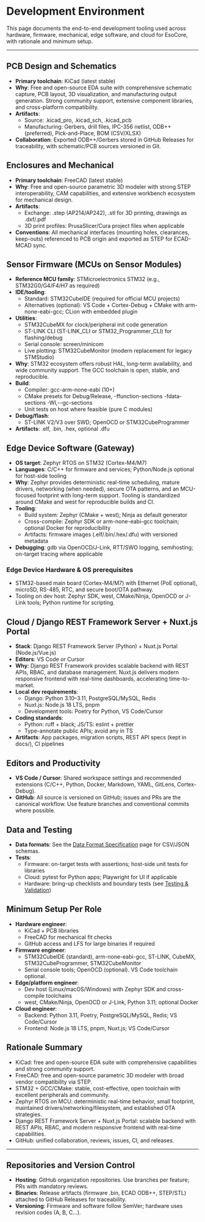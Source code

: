 # Development Environment

This page documents the end-to-end development tooling used across hardware, firmware, mechanical, edge software, and cloud for EsoCore, with rationale and minimum setup.

---

## PCB Design and Schematics

- **Primary toolchain**: KiCad (latest stable)
- **Why**: Free and open-source EDA suite with comprehensive schematic capture, PCB layout, 3D visualization, and manufacturing output generation. Strong community support, extensive component libraries, and cross-platform compatibility.
- **Artifacts**:
  - Source: .kicad_pro, .kicad_sch, .kicad_pcb
  - Manufacturing: Gerbers, drill files, IPC-356 netlist, ODB++ (preferred), Pick-and-Place, BOM (CSV/XLSX)
- **Collaboration**: Exported ODB++/Gerbers stored in GitHub Releases for traceability, with schematic/PCB sources versioned in Git.

## Enclosures and Mechanical

- **Primary toolchain**: FreeCAD (latest stable)
- **Why**: Free and open-source parametric 3D modeler with strong STEP interoperability, CAM capabilities, and extensive workbench ecosystem for mechanical design.
- **Artifacts**:
  - Exchange: .step (AP214/AP242), .stl for 3D printing, drawings as .dxf/.pdf
  - 3D print profiles: PrusaSlicer/Cura project files when applicable
- **Conventions**: All mechanical interfaces (mounting holes, clearances, keep-outs) referenced to PCB origin and exported as STEP for ECAD-MCAD sync.

## Sensor Firmware (MCUs on Sensor Modules)

- **Reference MCU family**: STMicroelectronics STM32 (e.g., STM32G0/G4/F4/H7 as required)
- **IDE/tooling**:
  - Standard: STM32CubeIDE (required for official MCU projects)
  - Alternatives (optional): VS Code + Cortex-Debug + CMake with arm-none-eabi-gcc; CLion with embedded plugin
- **Utilities**:
  - STM32CubeMX for clock/peripheral init code generation
  - ST-LINK CLI (ST-LINK_CLI or STM32_Programmer_CLI) for flashing/debug
  - Serial console: screen/minicom
  - Live plotting: STM32CubeMonitor (modern replacement for legacy STMStudio)
- **Why**: STM32 ecosystem offers robust HAL, long-term availability, and wide community support. The GCC toolchain is open, stable, and reproducible.
- **Build**:
  - Compiler: gcc-arm-none-eabi (10+)
  - CMake presets for Debug/Release, -ffunction-sections -fdata-sections -Wl,--gc-sections
  - Unit tests on host where feasible (pure C modules)
- **Debug/flash**:
  - ST-LINK V2/V3 over SWD; OpenOCD or STM32CubeProgrammer
- **Artifacts**: .elf, .bin, .hex, optional .dfu

## Edge Device Software (Gateway)

- **OS target**: Zephyr RTOS on STM32 (Cortex-M4/M7)
- **Languages**: C/C++ for firmware and services; Python/Node.js optional for host-side tooling
- **Why**: Zephyr provides deterministic real-time scheduling, mature drivers, networking (when needed), secure OTA patterns, and an MCU-focused footprint with long-term support. Tooling is standardized around CMake and west for reproducible builds and CI.
- **Tooling**:
  - Build system: Zephyr (CMake + west); Ninja as default generator
  - Cross-compile: Zephyr SDK or arm-none-eabi-gcc toolchain; optional Docker for reproducibility
  - Artifacts: firmware images (.elf/.bin/.hex/.dfu) with versioned metadata
- **Debugging**: gdb via OpenOCD/J-Link, RTT/SWO logging, semihosting; on-target tracing where applicable

### Edge Device Hardware & OS prerequisites

- STM32-based main board (Cortex-M4/M7) with Ethernet (PoE optional), microSD, RS-485, RTC, and secure boot/OTA pathway.
- Tooling on dev host: Zephyr SDK, west, CMake/Ninja, OpenOCD or J-Link tools; Python runtime for scripting.

## Cloud / Django REST Framework Server + Nuxt.js Portal

- **Stack**: Django REST Framework Server (Python) + Nuxt.js Portal (Node.js/Vue.js)
- **Editors**: VS Code or Cursor
- **Why**: Django REST Framework provides scalable backend with REST APIs, RBAC, and database management. Nuxt.js delivers modern responsive frontend with real-time dashboards, accelerating time-to-market.
- **Local dev requirements**:
  - Django: Python 3.10–3.11, PostgreSQL/MySQL, Redis
  - Nuxt.js: Node.js 18 LTS, pnpm
  - Development tools: Poetry for Python, VS Code/Cursor
- **Coding standards**:
  - Python: ruff + black; JS/TS: eslint + prettier
  - Type-annotate public APIs; avoid any in TS
- **Artifacts**: App packages, migration scripts, REST API specs (kept in docs/), CI pipelines

## Editors and Productivity

- **VS Code / Cursor**: Shared workspace settings and recommended extensions (C/C++, Python, Docker, Markdown, YAML, GitLens, Cortex-Debug).
- **GitHub**: All source is versioned on GitHub; issues and PRs are the canonical workflow. Use feature branches and conventional commits where possible.

## Data and Testing

- **Data formats**: See the [Data Format Specification](data-format-specification.md) page for CSV/JSON schemas.
- **Tests**:
  - Firmware: on-target tests with assertions; host-side unit tests for libraries
  - Cloud: pytest for Python apps; Playwright for UI if applicable
  - Hardware: bring-up checklists and boundary tests (see [Testing & Validation](testing-procedures.md))

## Minimum Setup Per Role

- **Hardware engineer**:
  - KiCad + PCB libraries
  - FreeCAD for mechanical fit checks
  - GitHub access and LFS for large binaries if required
- **Firmware engineer**:
  - STM32CubeIDE (standard), arm-none-eabi-gcc, ST-LINK, CubeMX, STM32CubeProgrammer, STM32CubeMonitor
  - Serial console tools; OpenOCD (optional). VS Code toolchain optional.
- **Edge/platform engineer**:
  - Dev host (Linux/macOS/Windows) with Zephyr SDK and cross-compile toolchains
  - west, CMake/Ninja, OpenOCD or J-Link, Python 3.11; optional Docker
- **Cloud engineer**:
  - Backend: Python 3.11, Poetry, PostgreSQL/MySQL, Redis; VS Code/Cursor
  - Frontend: Node.js 18 LTS, pnpm, Nuxt.js; VS Code/Cursor

## Rationale Summary

- KiCad: free and open-source EDA suite with comprehensive capabilities and strong community support.
- FreeCAD: free and open-source parametric 3D modeler with broad vendor compatibility via STEP.
- STM32 + GCC/CMake: stable, cost-effective, open toolchain with excellent peripherals and community.
- Zephyr RTOS on MCU: deterministic real-time behavior, small footprint, maintained drivers/networking/filesystem, and established OTA strategies.
- Django REST Framework Server + Nuxt.js Portal: scalable backend with REST APIs, RBAC, and modern responsive frontend with real-time capabilities.
- GitHub: unified collaboration, reviews, issues, CI, and releases.

---

## Repositories and Version Control

- **Hosting**: GitHub organization repositories. Use branches per feature; PRs with mandatory reviews.
- **Binaries**: Release artifacts (firmware .bin, ECAD ODB++, STEP/STL) attached to GitHub Releases for traceability.
- **Versioning**: Firmware and software follow SemVer; hardware uses revision codes (A, B, C...).
